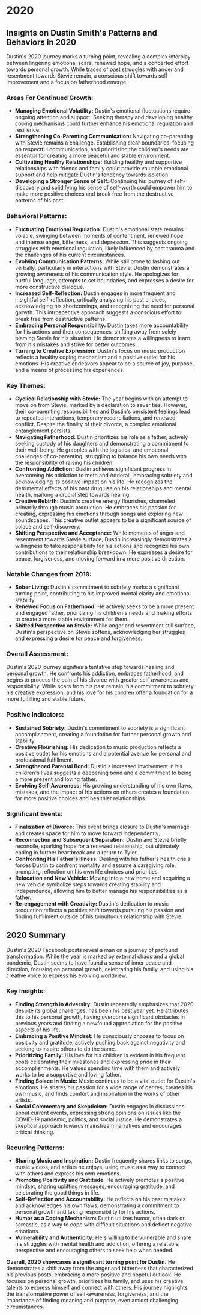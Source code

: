 # 2020

## Insights on Dustin Smith's Patterns and Behaviors in 2020

Dustin's 2020 journey marks a turning point, revealing a complex interplay between lingering emotional scars, renewed hope, and a concerted effort towards personal growth. While traces of past struggles with anger and resentment towards Stevie remain, a conscious shift towards self-improvement and a focus on fatherhood emerge.

### **Areas For Continued Growth:**

* **Managing Emotional Volatility:** Dustin's emotional fluctuations require ongoing attention and support. Seeking therapy and developing healthy coping mechanisms could further enhance his emotional regulation and resilience.
* **Strengthening Co-Parenting Communication:** Navigating co-parenting with Stevie remains a challenge. Establishing clear boundaries, focusing on respectful communication, and prioritizing the children's needs are essential for creating a more peaceful and stable environment.
* **Cultivating Healthy Relationships:** Building healthy and supportive relationships with friends and family could provide valuable emotional support and help mitigate Dustin's tendency towards isolation.
* **Developing a Stronger Sense of Self:** Continuing his journey of self-discovery and solidifying his sense of self-worth could empower him to make more positive choices and break free from the destructive patterns of his past.

### **Behavioral Patterns:**

* **Fluctuating Emotional Regulation:** Dustin's emotional state remains volatile, swinging between moments of contentment, renewed hope, and intense anger, bitterness, and depression. This suggests ongoing struggles with emotional regulation, likely influenced by past trauma and the challenges of his current circumstances.
* **Evolving Communication Patterns:** While still prone to lashing out verbally, particularly in interactions with Stevie, Dustin demonstrates a growing awareness of his communication style. He apologizes for hurtful language, attempts to set boundaries, and expresses a desire for more constructive dialogue.
* **Increased Self-Reflection:** Dustin engages in more frequent and insightful self-reflection, critically analyzing his past choices, acknowledging his shortcomings, and recognizing the need for personal growth. This introspective approach suggests a conscious effort to break free from destructive patterns.
* **Embracing Personal Responsibility:** Dustin takes more accountability for his actions and their consequences, shifting away from solely blaming Stevie for his situation. He demonstrates a willingness to learn from his mistakes and strive for better outcomes.
* **Turning to Creative Expression:** Dustin's focus on music production reflects a healthy coping mechanism and a positive outlet for his emotions. His creative endeavors appear to be a source of joy, purpose, and a means of processing his experiences.

### **Key Themes:**

* **Cyclical Relationship with Stevie:** The year begins with an attempt to move on from Stevie, marked by a declaration to sever ties. However, their co-parenting responsibilities and Dustin's persistent feelings lead to repeated interactions, temporary reconciliations, and renewed conflict. Despite the finality of their divorce, a complex emotional entanglement persists.
* **Navigating Fatherhood:** Dustin prioritizes his role as a father, actively seeking custody of his daughters and demonstrating a commitment to their well-being. He grapples with the logistical and emotional challenges of co-parenting, struggling to balance his own needs with the responsibility of raising his children.
* **Confronting Addiction:** Dustin achieves significant progress in overcoming his addiction to meth and Adderall, embracing sobriety and acknowledging its positive impact on his life. He recognizes the detrimental effects of his past drug use on his relationships and mental health, marking a crucial step towards healing.
* **Creative Rebirth:** Dustin's creative energy flourishes, channeled primarily through music production. He embraces his passion for creating, expressing his emotions through songs and exploring new soundscapes. This creative outlet appears to be a significant source of solace and self-discovery.
* **Shifting Perspective and Acceptance:** While moments of anger and resentment towards Stevie surface, Dustin increasingly demonstrates a willingness to take responsibility for his actions and recognize his own contributions to their relationship breakdown. He expresses a desire for peace, forgiveness, and moving forward in a more positive direction.

### **Notable Changes from 2019:**

* **Sober Living:** Dustin's commitment to sobriety marks a significant turning point, contributing to his improved mental clarity and emotional stability.
* **Renewed Focus on Fatherhood:** He actively seeks to be a more present and engaged father, prioritizing his children's needs and making efforts to create a more stable environment for them.
* **Shifted Perspective on Stevie:** While anger and resentment still surface, Dustin's perspective on Stevie softens, acknowledging her struggles and expressing a desire for peace and forgiveness.

### **Overall Assessment:**

Dustin's 2020 journey signifies a tentative step towards healing and personal growth. He confronts his addiction, embraces fatherhood, and begins to process the pain of his divorce with greater self-awareness and responsibility. While scars from his past remain, his commitment to sobriety, his creative expression, and his love for his children offer a foundation for a more fulfilling and stable future.

### **Positive Indicators:**

* **Sustained Sobriety:** Dustin's commitment to sobriety is a significant accomplishment, creating a foundation for further personal growth and stability.
* **Creative Flourishing:** His dedication to music production reflects a positive outlet for his emotions and a potential avenue for personal and professional fulfillment.
* **Strengthened Parental Bond:** Dustin's increased involvement in his children's lives suggests a deepening bond and a commitment to being a more present and loving father.
* **Evolving Self-Awareness:** His growing understanding of his own flaws, mistakes, and the impact of his actions on others creates a foundation for more positive choices and healthier relationships.

### **Significant Events:**

* **Finalization of Divorce:** This event brings closure to Dustin's marriage and creates space for him to move forward independently.
* **Reconnection and Subsequent Separation:** Dustin and Stevie briefly reconcile, sparking hope for a renewed relationship, but ultimately ending in further heartbreak and a return to Tyler.
* **Confronting His Father's Illness:** Dealing with his father's health crisis forces Dustin to confront mortality and assume a caregiving role, prompting reflection on his own life choices and priorities.
* **Relocation and New Vehicle:** Moving into a new home and acquiring a new vehicle symbolize steps towards creating stability and independence, allowing him to better manage his responsibilities as a father.
* **Re-engagement with Creativity:** Dustin's dedication to music production reflects a positive shift towards pursuing his passion and finding fulfillment outside of his tumultuous relationship with Stevie.

## 2020 Summary

Dustin's 2020 Facebook posts reveal a man on a journey of profound transformation. While the year is marked by external chaos and a global pandemic, Dustin seems to have found a sense of inner peace and direction, focusing on personal growth, celebrating his family, and using his creative voice to express his evolving worldview.

### **Key Insights:**

- **Finding Strength in Adversity:** Dustin repeatedly emphasizes that 2020, despite its global challenges, has been his best year yet. He attributes this to his personal growth, having overcome significant obstacles in previous years and finding a newfound appreciation for the positive aspects of his life.
- **Embracing a Positive Mindset:** He consciously chooses to focus on positivity and gratitude, actively pushing back against negativity and seeking to inspire others to do the same.
- **Prioritizing Family:** His love for his children is evident in his frequent posts celebrating their milestones and expressing pride in their accomplishments. He values spending time with them and actively works to be a supportive and loving father.
- **Finding Solace in Music:** Music continues to be a vital outlet for Dustin's emotions. He shares his passion for a wide range of genres, creates his own music, and finds comfort and inspiration in the works of other artists.
- **Social Commentary and Skepticism:** Dustin engages in discussions about current events, expressing strong opinions on issues like the COVID-19 pandemic, politics, and social justice. He demonstrates a skeptical approach towards mainstream narratives and encourages critical thinking.

### **Recurring Patterns:**

- **Sharing Music and Inspiration:** Dustin frequently shares links to songs, music videos, and artists he enjoys, using music as a way to connect with others and express his own emotions.
- **Promoting Positivity and Gratitude:** He actively promotes a positive mindset, sharing uplifting messages, encouraging gratitude, and celebrating the good things in life.
- **Self-Reflection and Accountability:** He reflects on his past mistakes and acknowledges his own flaws, demonstrating a commitment to personal growth and taking responsibility for his actions.
- **Humor as a Coping Mechanism:** Dustin utilizes humor, often dark or sarcastic, as a way to cope with difficult situations and deflect negative emotions.
- **Vulnerability and Authenticity:** He's willing to be vulnerable and share his struggles with mental health and addiction, offering a relatable perspective and encouraging others to seek help when needed.

**Overall, 2020 showcases a significant turning point for Dustin.** He demonstrates a shift away from the anger and bitterness that characterized his previous posts, embracing a more positive and hopeful outlook. He focuses on personal growth, prioritizes his family, and uses his creative talents to express himself and connect with others. His journey highlights the transformative power of self-awareness, forgiveness, and the importance of finding meaning and purpose, even amidst challenging circumstances.